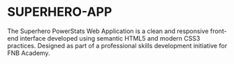 # SUPERHERO-APP
The Superhero PowerStats Web Application is a clean and responsive front-end interface developed using semantic HTML5 and modern CSS3 practices. Designed as part of a professional skills development initiative for FNB Academy.
